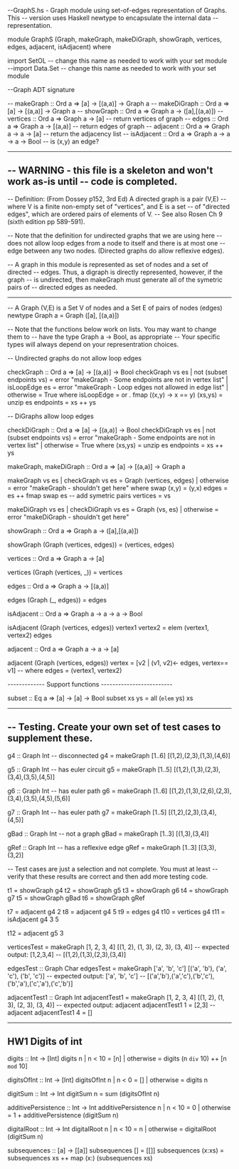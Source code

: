 --GraphS.hs - Graph module using set-of-edges representation of Graphs. This
--   version uses Haskell newtype to encapsulate the internal data
--   representation.

module GraphS (Graph, makeGraph, makeDiGraph, showGraph, vertices, edges,
       adjacent, isAdjacent) where

import SetOL   -- change this name as needed to work with your set module
--import Data.Set   -- change this name as needed to work with your set module

--Graph ADT signature

-- makeGraph   :: Ord a => [a] -> [(a,a)] -> Graph a
-- makeDiGraph :: Ord a => [a] -> [(a,a)] -> Graph a
-- showGraph   :: Ord a => Graph a -> ([a],[(a,a)])
-- vertices    :: Ord a => Graph a -> [a]      -- return vertices of graph
-- edges       :: Ord a => Graph a -> [(a,a)]  -- return edges of graph
-- adjacent    :: Ord a => Graph a -> a -> [a] -- return the adjacency list
-- isAdjacent  :: Ord a => Graph a -> a -> a -> Bool -- is (x,y) an edge?


-------------------------------------------------------------------------------
-- WARNING - this file is a skeleton and won't work as-is until
-- code is completed.
-------------------------------------------------------------------------------

-- Definition: (From Dossey p152, 3rd Ed) A directed graph is a pair (V,E)
-- where V is a finite non-empty set of "vertices", and E is a set
-- of "directed edges", which are ordered pairs of elements of V.
-- See also Rosen Ch 9 (sixth edition pp 589-591).

-- Note that the definition for undirected graphs that we are using here
-- does not allow loop edges from a node to itself and there is at most one
-- edge between any two nodes. (Directed graphs do allow reflexive edges).

-- A graph in this module is represented as set of nodes and a set of directed
-- edges. Thus, a digraph is directly represented, however, if the graph
-- is undirected, then makeGraph must generate all of the symetric pairs of
-- directed edges as needed. 

------------------------------------------------------------------------------


-- A Graph (V,E) is a Set V of nodes and a Set E of pairs of nodes (edges)
newtype Graph a = Graph ([a], [(a,a)])

-- Note that the functions below work on lists. You may want to change them to
-- have the type Graph a -> Bool, as appropriate
-- Your specific types will always depend on your representration choices.


-- Undirected graphs do not allow loop edges

checkGraph :: Ord a => [a] -> [(a,a)] -> Bool
checkGraph vs es
  | not (subset endpoints vs)
                  = error "makeGraph - Some endpoints are not in vertex list"
  | isLoopEdge es = error "makeGraph - Loop edges not allowed in edge list"
  | otherwise    = True
  where
    isLoopEdge = or . fmap (\(x,y) -> x == y)
    (xs,ys) = unzip es
    endpoints = xs ++ ys


-- DiGraphs allow loop edges

checkDiGraph :: Ord a => [a] -> [(a,a)] -> Bool
checkDiGraph vs es
  | not (subset endpoints vs)
                 = error "makeGraph - Some endpoints are not in vertex list"
  | otherwise    = True
  where
    (xs,ys) = unzip es
    endpoints = xs ++ ys

makeGraph, makeDiGraph :: Ord a => [a] -> [(a,a)] -> Graph a

makeGraph vs es
  | checkGraph vs es = Graph (vertices, edges)
  | otherwise        = error "makeGraph - shouldn't get here"
  where
    swap (x,y) = (y,x)
    edges = es ++ fmap swap es -- add symetric pairs
    vertices = vs

makeDiGraph vs es
  | checkDiGraph vs es = Graph (vs, es)
  | otherwise        = error "makeDiGraph - shouldn't get here"


showGraph :: Ord a => Graph a -> ([a],[(a,a)])

showGraph (Graph (vertices, edges)) = (vertices, edges)

vertices :: Ord a => Graph a -> [a]

vertices (Graph (vertices, _)) = vertices


edges :: Ord a => Graph a -> [(a,a)]

edges (Graph (_, edges)) = edges

isAdjacent :: Ord a => Graph a -> a -> a -> Bool

isAdjacent (Graph (vertices, edges)) vertex1 vertex2 = elem (vertex1, vertex2) edges


adjacent :: Ord a => Graph a -> a -> [a]

adjacent (Graph (vertices, edges)) vertex = [v2 | (v1, v2)<- edges, vertex== v1]
--  where edges = (vertex1, vertex2)




------------- Support functions -------------------------

subset :: Eq a => [a] -> [a] -> Bool
subset xs ys = all (`elem` ys) xs


------------------------------------------------------------------------------
-- Testing. Create your own set of test cases to supplement these.
------------------------------------------------------------------------------

g4 :: Graph Int   -- disconnected
g4 = makeGraph [1..6]
         [(1,2),(2,3),(1,3),(4,6)]

g5 :: Graph Int   -- has euler circuit
g5 = makeGraph [1..5]
         [(1,2),(1,3),(2,3),(3,4),(3,5),(4,5)]

g6 :: Graph Int   -- has euler path
g6 = makeGraph [1..6]
         [(1,2),(1,3),(2,6),(2,3),(3,4),(3,5),(4,5),(5,6)]

g7 :: Graph Int   -- has euler path
g7 = makeGraph [1..5]
         [(1,2),(2,3),(3,4),(4,5)]

gBad :: Graph Int      -- not a graph
gBad = makeGraph [1..3] [(1,3),(3,4)]

gRef :: Graph Int      -- has a reflexive edge
gRef = makeGraph [1..3] [(3,3),(3,2)]


-- Test cases are just a selection and not complete. You must at least
-- verify that these results are correct and then add more testing code.

t1 = showGraph g4
t2 = showGraph g5
t3 = showGraph g6
t4 = showGraph g7
t5 = showGraph gBad
t6 = showGraph gRef

t7 = adjacent g4 2
t8 = adjacent g4 5
t9 = edges g4
t10 = vertices g4
t11 = isAdjacent g4 3 5

t12 = adjacent g5 3

verticesTest = makeGraph [1, 2, 3, 4] [(1, 2), (1, 3), (2, 3), (3, 4)]
-- expected output: [1,2,3,4]
-- [(1,2),(1,3),(2,3),(3,4)]

edgesTest :: Graph Char
edgesTest = makeGraph ['a', 'b', 'c'] [('a', 'b'), ('a', 'c'), ('b', 'c')]
-- expected output: ['a', 'b', 'c']
-- [('a','b'),('a','c'),('b','c'),('b','a'),('c','a'),('c','b')]

adjacentTest1 :: Graph Int
adjacentTest1 = makeGraph [1, 2, 3, 4] [(1, 2), (1, 3), (2, 3), (3, 4)]
-- expected output: adjacent adjacentTest1 1 = [2,3]
-- adjacent adjacentTest1 4 = []


--------------------------------------------------------------
HW1 Digits of int
--------------------------------------------------------------
digits :: Int -> [Int]
digits n
  | n < 10 = [n]
  | otherwise = digits (n `div` 10) ++ [n `mod` 10]
  
digitsOfInt :: Int -> [Int]
digitsOfInt n
  | n < 0 = []
  | otherwise = digits n
  
digitSum :: Int -> Int
digitSum n = sum (digitsOfInt n)

additivePersistence :: Int -> Int
additivePersistence n
  | n < 10 = 0
  | otherwise = 1 + additivePersistence (digitSum n)
  
digitalRoot :: Int -> Int
digitalRoot n
  | n < 10 = n
  | otherwise = digitalRoot (digitSum n)
  
subsequences :: [a] -> [[a]]
subsequences [] = [[]]
subsequences (x:xs) = subsequences xs ++ map (x:) (subsequences xs)
